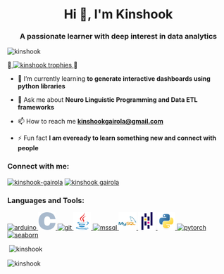 <h1 align="center">Hi 👋, I'm Kinshook</h1>
<h3 align="center">A passionate learner with deep interest in data analytics</h3>

<p align="left"> <img src="https://komarev.com/ghpvc/?username=kinshook&label=Profile%20views&color=0e75b6&style=flat" alt="kinshook" /> </p>

<p align="left"> 
  💠<a href="https://github.com/ryo-ma/github-profile-trophy">
    <img src="https://github-profile-trophy.vercel.app/?username=kinshook&exclude=Followers,Reviews,Stars" alt="kinshook trophies" />
  </a>💠
</p>

- 🌱 I’m currently learning **to generate interactive dashboards using python libraries**

- 💬 Ask me about **Neuro Linguistic Programming and Data ETL frameworks**

- 📫 How to reach me **kinshookgairola@gmail.com**

- ⚡ Fun fact **I am eveready to learn something new and connect with people**

<h3 align="left">Connect with me:</h3>
<p align="left">
<a href="https://linkedin.com/in/kinshook-gairola" target="blank"><img align="center" src="https://raw.githubusercontent.com/rahuldkjain/github-profile-readme-generator/master/src/images/icons/Social/linked-in-alt.svg" alt="kinshook-gairola" height="30" width="40" /></a>
<a href="https://www.hackerrank.com/profile/kinshook1234" target="blank"><img align="center" src="https://raw.githubusercontent.com/rahuldkjain/github-profile-readme-generator/master/src/images/icons/Social/hackerrank.svg" alt="kinshook gairola" height="30" width="40" /></a>
</p>

<h3 align="left">Languages and Tools:</h3>
<p align="left"> <a href="https://www.arduino.cc/" target="_blank" rel="noreferrer"> <img src="https://cdn.worldvectorlogo.com/logos/arduino-1.svg" alt="arduino" width="40" height="40"/> </a> <a href="https://www.cprogramming.com/" target="_blank" rel="noreferrer"> <img src="https://raw.githubusercontent.com/devicons/devicon/master/icons/c/c-original.svg" alt="c" width="40" height="40"/> </a> <a href="https://git-scm.com/" target="_blank" rel="noreferrer"> <img src="https://www.vectorlogo.zone/logos/git-scm/git-scm-icon.svg" alt="git" width="40" height="40"/> </a> <a href="https://www.java.com" target="_blank" rel="noreferrer"> <img src="https://raw.githubusercontent.com/devicons/devicon/master/icons/java/java-original.svg" alt="java" width="40" height="40"/> </a> <a href="https://www.microsoft.com/en-us/sql-server" target="_blank" rel="noreferrer"> <img src="https://www.svgrepo.com/show/303229/microsoft-sql-server-logo.svg" alt="mssql" width="40" height="40"/> </a> <a href="https://www.mysql.com/" target="_blank" rel="noreferrer"> <img src="https://raw.githubusercontent.com/devicons/devicon/master/icons/mysql/mysql-original-wordmark.svg" alt="mysql" width="40" height="40"/> </a> <a href="https://pandas.pydata.org/" target="_blank" rel="noreferrer"> <img src="https://raw.githubusercontent.com/devicons/devicon/2ae2a900d2f041da66e950e4d48052658d850630/icons/pandas/pandas-original.svg" alt="pandas" width="40" height="40"/> </a> <a href="https://www.python.org" target="_blank" rel="noreferrer"> <img src="https://raw.githubusercontent.com/devicons/devicon/master/icons/python/python-original.svg" alt="python" width="40" height="40"/> </a> <a href="https://pytorch.org/" target="_blank" rel="noreferrer"> <img src="https://www.vectorlogo.zone/logos/pytorch/pytorch-icon.svg" alt="pytorch" width="40" height="40"/> </a> <a href="https://seaborn.pydata.org/" target="_blank" rel="noreferrer"> <img src="https://seaborn.pydata.org/_images/logo-mark-lightbg.svg" alt="seaborn" width="40" height="40"/> </a> </p>

<p>&nbsp;<img align="center" src="https://github-readme-stats.vercel.app/api?username=kinshook&show_icons=true&locale=en" alt="kinshook" /></p>

<p><img align="center" src="https://github-readme-streak-stats.herokuapp.com/?user=kinshook&" alt="kinshook" /></p>


